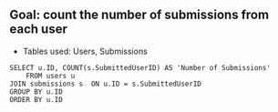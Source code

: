 

## Goal: count the number of submissions from each user

* Tables used: Users, Submissions
```
SELECT u.ID, COUNT(s.SubmittedUserID) AS 'Number of Submissions'
    FROM users u
JOIN submissions s  ON u.ID = s.SubmittedUserID
GROUP BY u.ID
ORDER BY u.ID
```

